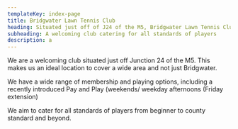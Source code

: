 ```yaml
---
templateKey: index-page
title: Bridgwater Lawn Tennis Club
heading: Situated just off of J24 of the M5, Bridgwater Lawn Tennis Club offers something for tennis players of all ages and levels.
subheading: A welcoming club catering for all standards of players
description: a
---
```


We are a welcoming club situated just off Junction 24 of the M5. This makes us an ideal location to cover a wide area and not just Bridgwater.

We have a wide range of membership and playing options, including a recently introduced Pay and Play (weekends/ weekday afternoons (Friday extension)

We aim to cater for all standards of players from beginner to county standard and beyond.
